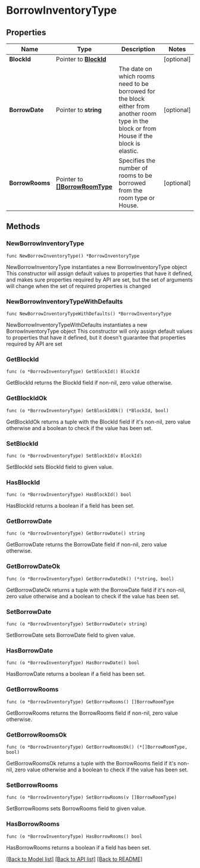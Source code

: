 # BorrowInventoryType

## Properties

Name | Type | Description | Notes
------------ | ------------- | ------------- | -------------
**BlockId** | Pointer to [**BlockId**](BlockId.md) |  | [optional] 
**BorrowDate** | Pointer to **string** | The date on which rooms need to be borrowed for the block either from another room type in the block or from House if the block is elastic. | [optional] 
**BorrowRooms** | Pointer to [**[]BorrowRoomType**](BorrowRoomType.md) | Specifies the number of rooms to be borrowed from the room type or House. | [optional] 

## Methods

### NewBorrowInventoryType

`func NewBorrowInventoryType() *BorrowInventoryType`

NewBorrowInventoryType instantiates a new BorrowInventoryType object
This constructor will assign default values to properties that have it defined,
and makes sure properties required by API are set, but the set of arguments
will change when the set of required properties is changed

### NewBorrowInventoryTypeWithDefaults

`func NewBorrowInventoryTypeWithDefaults() *BorrowInventoryType`

NewBorrowInventoryTypeWithDefaults instantiates a new BorrowInventoryType object
This constructor will only assign default values to properties that have it defined,
but it doesn't guarantee that properties required by API are set

### GetBlockId

`func (o *BorrowInventoryType) GetBlockId() BlockId`

GetBlockId returns the BlockId field if non-nil, zero value otherwise.

### GetBlockIdOk

`func (o *BorrowInventoryType) GetBlockIdOk() (*BlockId, bool)`

GetBlockIdOk returns a tuple with the BlockId field if it's non-nil, zero value otherwise
and a boolean to check if the value has been set.

### SetBlockId

`func (o *BorrowInventoryType) SetBlockId(v BlockId)`

SetBlockId sets BlockId field to given value.

### HasBlockId

`func (o *BorrowInventoryType) HasBlockId() bool`

HasBlockId returns a boolean if a field has been set.

### GetBorrowDate

`func (o *BorrowInventoryType) GetBorrowDate() string`

GetBorrowDate returns the BorrowDate field if non-nil, zero value otherwise.

### GetBorrowDateOk

`func (o *BorrowInventoryType) GetBorrowDateOk() (*string, bool)`

GetBorrowDateOk returns a tuple with the BorrowDate field if it's non-nil, zero value otherwise
and a boolean to check if the value has been set.

### SetBorrowDate

`func (o *BorrowInventoryType) SetBorrowDate(v string)`

SetBorrowDate sets BorrowDate field to given value.

### HasBorrowDate

`func (o *BorrowInventoryType) HasBorrowDate() bool`

HasBorrowDate returns a boolean if a field has been set.

### GetBorrowRooms

`func (o *BorrowInventoryType) GetBorrowRooms() []BorrowRoomType`

GetBorrowRooms returns the BorrowRooms field if non-nil, zero value otherwise.

### GetBorrowRoomsOk

`func (o *BorrowInventoryType) GetBorrowRoomsOk() (*[]BorrowRoomType, bool)`

GetBorrowRoomsOk returns a tuple with the BorrowRooms field if it's non-nil, zero value otherwise
and a boolean to check if the value has been set.

### SetBorrowRooms

`func (o *BorrowInventoryType) SetBorrowRooms(v []BorrowRoomType)`

SetBorrowRooms sets BorrowRooms field to given value.

### HasBorrowRooms

`func (o *BorrowInventoryType) HasBorrowRooms() bool`

HasBorrowRooms returns a boolean if a field has been set.


[[Back to Model list]](../README.md#documentation-for-models) [[Back to API list]](../README.md#documentation-for-api-endpoints) [[Back to README]](../README.md)


